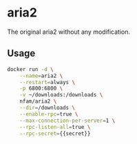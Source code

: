 # aria2
The original aria2 without any modification.

## Usage

```sh
docker run -d \
    --name=aria2 \
    --restart=always \
    -p 6800:6800 \
    -v ~/downloads:/downloads \
    nfam/aria2 \
    --dir=/downloads \
    --enable-rpc=true \
    --max-connection-per-server=1 \
    --rpc-listen-all=true \
    --rpc-secret={{secret}}
```
